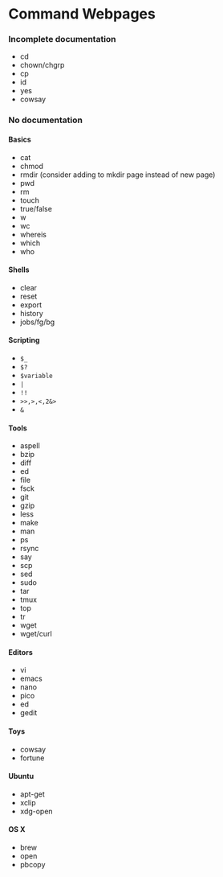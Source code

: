 Command Webpages
================


### Incomplete documentation
 - cd
 - chown/chgrp
 - cp
 - id
 - yes
 - cowsay


### No documentation

#### Basics
 - cat
 - chmod
 - rmdir (consider adding to mkdir page instead of new page)
 - pwd
 - rm
 - touch
 - true/false
 - w
 - wc
 - whereis
 - which
 - who

#### Shells
 - clear
 - reset
 - export
 - history
 - jobs/fg/bg

#### Scripting
 - `$_`
 - `$?`
 - `$variable`
 - `|`
 - `!!`
 - `>>,>,<,2&>`
 - `&`

#### Tools
 - aspell
 - bzip
 - diff
 - ed
 - file
 - fsck
 - git
 - gzip
 - less
 - make
 - man
 - ps
 - rsync
 - say
 - scp
 - sed
 - sudo
 - tar
 - tmux
 - top
 - tr
 - wget
 - wget/curl

#### Editors
 - vi
 - emacs
 - nano
 - pico
 - ed
 - gedit

#### Toys
 - cowsay
 - fortune

#### Ubuntu
 - apt-get
 - xclip
 - xdg-open

#### OS X
 - brew
 - open
 - pbcopy


